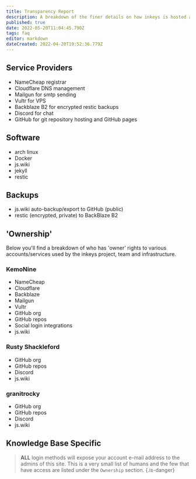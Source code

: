 ```yaml
---
title: Transparency Report
description: A breakdown of the finer details on how inkeys is hosted and structured
published: true
date: 2022-05-20T11:04:45.790Z
tags: faq
editor: markdown
dateCreated: 2022-04-20T19:52:36.779Z
---
```


## Service Providers

- NameCheap registrar
- Cloudflare DNS management
- Mailgun for smtp sending
- Vultr for VPS
- Backblaze B2 for encrypted restic backups
- Discord for chat
- GitHub for git repository hosting and GitHub pages

## Software

- arch linux
- Docker
- js.wiki
- jekyll
- restic

## Backups

- js.wiki auto-backup/export to GitHub (public)
- restic (encrypted, private) to BackBlaze B2

## 'Ownership'

Below you'll find a breakdown of who has 'owner' rights to various accounts/services used by the inkeys project, team and infrastructure.

### KemoNine

- NameCheap
- Cloudflare
- Backblaze
- Mailgun
- Vultr
- GitHub org
- GitHub repos
- Social login integrations
- js.wiki

### Rusty Shackleford

- GitHub org
- GitHub repos
- Discord
- js.wiki

### granitrocky

- GitHub org
- GitHub repos
- Discord
- js.wiki

## Knowledge Base Specific

> **ALL** login methods will expose your account e-mail address to the admins of this site. This is a very small list of humans and the few that have access are listed under the `Ownership` section.
{.is-danger}
